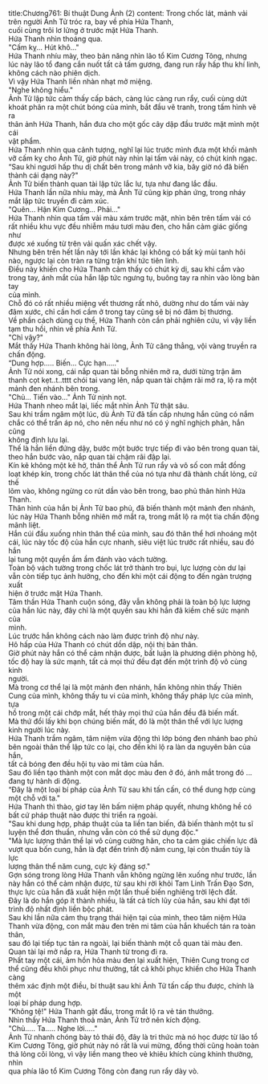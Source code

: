 title:Chương761: Bí thuật Dung Ảnh (2)
content:
Trong chốc lát, mảnh vải trên người Ảnh Tử tróc ra, bay về phía Hứa Thanh,<br>cuối cùng trôi lơ lửng ở trước mặt Hứa Thanh.<br>Hứa Thanh nhìn thoáng qua.<br>"Cấm kỵ... Hút khô..."<br>Hứa Thanh nhíu mày, theo bản năng nhìn lão tổ Kim Cương Tông, nhưng<br>lúc này lão tổ đang cắn nuốt tất cả tấm gương, đang run rẩy hấp thu khí linh,<br>không cách nào phiên dịch.<br>Vì vậy Hứa Thanh liền nhàn nhạt mở miệng.<br>"Nghe không hiểu."<br>Ảnh Tử lập tức cảm thấy cấp bách, càng lúc càng run rẩy, cuối cùng dứt<br>khoát phân ra một chút bóng của mình, bắt đầu vẽ tranh, trong tấm hình vẽ ra<br>thân ảnh Hứa Thanh, hắn đưa cho một gốc cây dập đầu trước mặt mình một cái<br>vật phẩm.<br>Hứa Thanh nhìn qua cảnh tượng, nghĩ lại lúc trước mình đưa một khối mảnh<br>vỡ cấm kỵ cho Ảnh Tử, giờ phút này nhìn lại tấm vải này, có chút kinh ngạc.<br>“Sau khi ngươi hấp thu dị chất bên trong mảnh vỡ kia, bây giờ nó đã biến<br>thành cái dạng này?"<br>Ảnh Tử biến thành quan tài lập tức lắc lư, tựa như đang lắc đầu.<br>Hứa Thanh lần nữa nhíu mày, mà Ảnh Tử cũng kịp phản ứng, trong nháy<br>mắt lập tức truyền đi cảm xúc.<br>"Quên... Hận Kim Cương... Phải..."<br>Hứa Thanh nhìn qua tấm vải màu xám trước mặt, nhìn bên trên tấm vải có<br>rất nhiều khu vực đều nhiễm máu tươi màu đen, cho hắn cảm giác giống như<br>được xé xuống từ trên vải quấn xác chết vậy.<br>Nhưng bên trên hết lần này tới lần khác lại không có bất kỳ mùi tanh hôi<br>nào, ngược lại còn tràn ra từng trận khí tức tiên linh.<br>Điều này khiến cho Hứa Thanh cảm thấy có chút kỳ dị, sau khi cầm vào<br>trong tay, ánh mắt của hắn lập tức ngưng tụ, buông tay ra nhìn vào lòng bàn tay<br>của mình.<br>Chỗ đó có rất nhiều miệng vết thương rất nhỏ, dường như do tấm vải này<br>đâm xước, chỉ cần hơi cầm ở trong tay cũng sẽ bị nó đâm bị thương.<br>Về phần cách dùng cụ thể, Hứa Thanh còn cần phải nghiên cứu, vì vậy liền<br>tạm thu hồi, nhìn về phía Ảnh Tử.<br>"Chỉ vậy?"<br>Mắt thấy Hứa Thanh không hài lòng, Ảnh Tử căng thẳng, vội vàng truyền ra<br>chấn động.<br>“Dung hợp..... Biến... Cực hạn....."<br>Ảnh Tử nói xong, cái nắp quan tài bỗng nhiên mở ra, dưới từng trận âm<br>thanh cọt kẹt..t..tttt chói tai vang lên, nắp quan tài chậm rãi mở ra, lộ ra một<br>mảnh đen nhánh bên trong.<br>"Chủ... Tiến vào..." Ảnh Tử nịnh nọt.<br>Hứa Thanh nheo mắt lại, liếc mắt nhìn Ảnh Tử thật sâu.<br>Sau khi trầm ngâm một lúc, dù Ảnh Tử đã tấn cấp nhưng hắn cũng có nắm<br>chắc có thể trấn áp nó, cho nên nếu như nó có ý nghĩ nghịch phản, hắn cũng<br>không định lưu lại.<br>Thế là hắn liền đứng dậy, bước một bước trực tiếp đi vào bên trong quan tài,<br>theo hắn bước vào, nắp quan tài chậm rãi đập lại.<br>Kín kẽ không một kẽ hở, thân thể Ảnh Tử run rẩy và vô số con mắt đồng<br>loạt khép kín, trong chốc lát thân thể của nó tựa như đã thành chất lỏng, cứ thế<br>lõm vào, không ngừng co rút dần vào bên trong, bao phủ thân hình Hứa Thanh.<br>Thân hình của hắn bị Ảnh Tử bao phủ, đã biến thành một mảnh đen nhánh,<br>lúc này Hứa Thanh bỗng nhiên mở mắt ra, trong mắt lộ ra một tia chấn động<br>mãnh liệt.<br>Hắn cúi đầu xuống nhìn thân thể của mình, sau đó thân thể hơi nhoáng một<br>cái, lúc này tốc độ của hắn cực nhanh, siêu việt lúc trước rất nhiều, sau đó hắn<br>lại tung một quyền ầm ầm đánh vào vách tường.<br>Toàn bộ vách tường trong chốc lát trở thành tro bụi, lực lượng còn dư lại<br>vẫn còn tiếp tục ảnh hưởng, cho đến khi một cái động to đến ngàn trượng xuất<br>hiện ở trước mặt Hứa Thanh.<br>Tâm thần Hứa Thanh cuộn sóng, đây vẫn không phải là toàn bộ lực lượng<br>của hắn lúc này, đây chỉ là một quyền sau khi hắn đã kiềm chế sức mạnh của<br>mình.<br>Lúc trước hắn không cách nào làm được trình độ như này.<br>Hô hấp của Hứa Thanh có chút dồn dập, nội thị bản thân.<br>Giờ phút này hắn có thể cảm nhận được, bất luận là phương diện phòng hộ,<br>tốc độ hay là sức mạnh, tất cả mọi thứ đều đạt đến một trình độ vô cùng kinh<br>người.<br>Mà trong cơ thể lại là một mảnh đen nhánh, hắn không nhìn thấy Thiên<br>Cung của mình, không thấy tu vi của mình, không thấy pháp lực của mình, tựa<br>hồ trong một cái chớp mắt, hết thảy mọi thứ của hắn đều đã biến mất.<br>Mà thứ đổi lấy khi bọn chúng biến mất, đó là một thân thể với lực lượng<br>kinh người lúc này.<br>Hứa Thanh trầm ngâm, tâm niệm vừa động thì lớp bóng đen nhánh bao phủ<br>bên ngoài thân thể lập tức co lại, cho đến khi lộ ra làn da nguyên bản của hắn,<br>tất cả bóng đen đều hội tụ vào mi tâm của hắn.<br>Sau đó liền tạo thành một con mắt dọc màu đen ở đó, ánh mắt trong đó …<br>đang tự hành di động.<br>“Đây là một loại bí pháp của Ảnh Tử sau khi tấn cấn, có thể dung hợp cùng<br>một chỗ với ta."<br>Hứa Thanh thì thào, giơ tay lên bấm niệm pháp quyết, nhưng không hề có<br>bất cứ pháp thuật nào được thi triển ra ngoài.<br>"Sau khi dung hợp, pháp thuật của ta liền tan biến, đã biến thành một tu sĩ<br>luyện thể đơn thuần, nhưng vẫn còn có thể sử dụng độc."<br>"Mà lực lượng thân thể lại vô cùng cường hãn, cho ta cảm giác chiến lực đã<br>vượt qua bốn cung, hẳn là đạt đến trình độ năm cung, lại còn thuần túy là lực<br>lượng thân thể năm cung, cực kỳ đáng sợ."<br>Gợn sóng trong lòng Hứa Thanh vẫn không ngừng lên xuống như trước, lần<br>này hắn có thể cảm nhận được, từ sau khi rời khỏi Tam Linh Trấn Đạo Sơn,<br>thực lực của hắn đã xuất hiện một lần thuế biến nghiêng trời lệch đất.<br>Đây là do hắn góp ít thành nhiều, là tất cả tích lũy của hắn, sau khi đạt tới<br>trình độ nhất định liền bộc phát.<br>Sau khi lần nữa cảm thụ trạng thái hiện tại của mình, theo tâm niệm Hứa<br>Thanh vừa động, con mắt màu đen trên mi tâm của hắn khuếch tán ra toàn thân,<br>sau đó lại tiếp tục tản ra ngoài, lại biến thành một cỗ quan tài màu đen.<br>Quan tài lại mở nắp ra, Hứa Thanh từ trong đi ra.<br>Phất tay một cái, ảm hồn hỏa màu đen lại xuất hiện, Thiên Cung trong cơ<br>thể cũng đều khôi phục như thường, tất cả khôi phục khiến cho Hứa Thanh càng<br>thêm xác định một điều, bí thuật sau khi Ảnh Tử tấn cấp thu được, chính là một<br>loại bí pháp dung hợp.<br>“Không tệ!" Hứa Thanh gật đầu, trong mắt lộ ra vẻ tán thưởng.<br>Nhìn thấy Hứa Thanh thoả mãn, Ảnh Tử trở nên kích động.<br>"Chủ..... Ta..... Nghe lời....."<br>Ảnh Tử nhanh chóng bày tỏ thái độ, đây là tri thức mà nó học được từ lão tổ<br>Kim Cương Tông, giờ phút này nó rất là vui mừng, đồng thời cũng hoàn toàn<br>thả lỏng cõi lòng, vì vậy liền mang theo vẻ khiêu khích cùng khinh thường, nhìn<br>qua phía lão tổ Kim Cương Tông còn đang run rẩy dày vò.